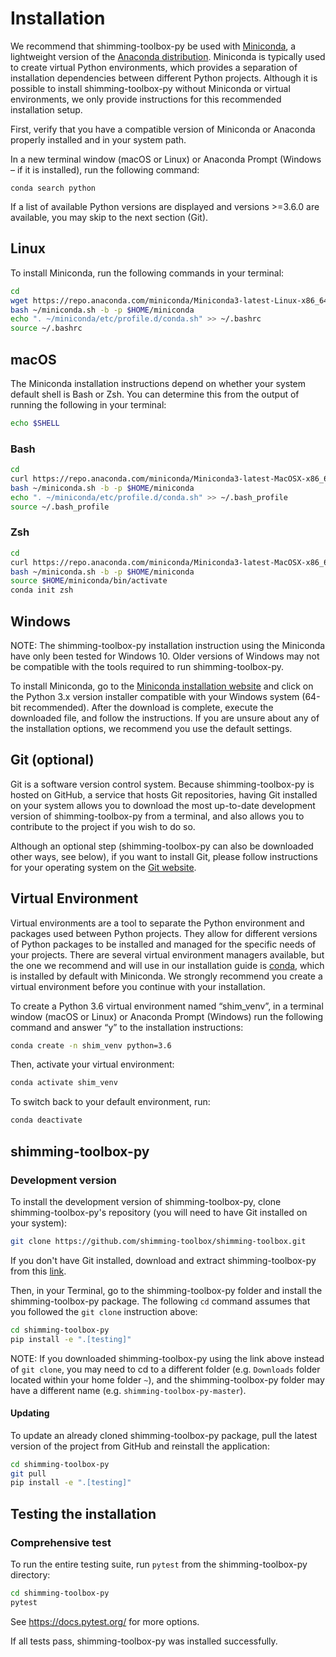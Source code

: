 # Installation

We recommend that shimming-toolbox-py be used with [Miniconda](https://conda.io/docs/glossary.html#miniconda-glossary), a lightweight version of the [Anaconda distribution](https://www.anaconda.com/distribution/). Miniconda is typically used to create virtual Python environments, which provides a separation of installation dependencies between different Python projects. Although it is possible to install shimming-toolbox-py without Miniconda or virtual environments, we only provide instructions for this recommended installation setup.

First, verify that you have a compatible version of Miniconda or Anaconda properly installed and in your system path.

In a new terminal window (macOS or Linux) or Anaconda Prompt (Windows – if it is installed), run the following command:

```
conda search python
```

If a list of available Python versions are displayed and versions >=3.6.0 are available, you may skip to the next section (Git).

## Linux
To install Miniconda, run the following commands in your terminal:

```bash
cd
wget https://repo.anaconda.com/miniconda/Miniconda3-latest-Linux-x86_64.sh -O ~/miniconda.sh
bash ~/miniconda.sh -b -p $HOME/miniconda
echo ". ~/miniconda/etc/profile.d/conda.sh" >> ~/.bashrc
source ~/.bashrc
```

## macOS

The Miniconda installation instructions depend on whether your system default shell is Bash or Zsh. You can determine this from the output of running the following in your terminal:

```bash
echo $SHELL
```

### Bash

```bash
cd
curl https://repo.anaconda.com/miniconda/Miniconda3-latest-MacOSX-x86_64.sh -o ~/miniconda.sh
bash ~/miniconda.sh -b -p $HOME/miniconda
echo ". ~/miniconda/etc/profile.d/conda.sh" >> ~/.bash_profile
source ~/.bash_profile
```

### Zsh
```zsh
cd
curl https://repo.anaconda.com/miniconda/Miniconda3-latest-MacOSX-x86_64.sh -o ~/miniconda.sh
bash ~/miniconda.sh -b -p $HOME/miniconda
source $HOME/miniconda/bin/activate
conda init zsh
```

## Windows
NOTE: The shimming-toolbox-py installation instruction using the Miniconda have only been tested for Windows 10. Older versions of Windows may not be compatible with the tools required to run shimming-toolbox-py.

To install Miniconda, go to the [Miniconda installation website](https://conda.io/miniconda.html) and click on the Python 3.x version installer compatible with your Windows system (64-bit recommended). After the download is complete, execute the downloaded file, and follow the instructions. If you are unsure about any of the installation options, we recommend you use the default settings.

## Git (optional)
Git is a software version control system. Because shimming-toolbox-py is hosted on GitHub, a service that hosts Git repositories, having Git installed on your  system allows you to download the most up-to-date development version of shimming-toolbox-py from a terminal, and also allows you to contribute to the project if you wish to do so.

Although an optional step (shimming-toolbox-py can also be downloaded other ways, see below), if you want to install Git, please follow instructions for your operating system on the [Git website](https://git-scm.com/downloads).

## Virtual Environment
Virtual environments are a tool to separate the Python environment and packages used between Python projects. They allow for different versions of Python packages to be installed and managed for the specific needs of your projects. There are several virtual environment managers available, but the one we recommend and will use in our installation guide is [conda](https://conda.io/docs/), which is installed by default with Miniconda. We strongly recommend you create a virtual environment before you continue with your installation.

To create a Python 3.6 virtual environment named “shim_venv”, in a terminal window (macOS or Linux) or Anaconda Prompt (Windows) run the following command and answer “y” to the installation instructions:

```bash
conda create -n shim_venv python=3.6
```

Then, activate your virtual environment:
```bash
conda activate shim_venv
```

To switch back to your default environment, run:
```bash
conda deactivate
```

## shimming-toolbox-py

### Development version
To install the development version of shimming-toolbox-py, clone shimming-toolbox-py's repository (you will need to have Git installed on your system):

```bash
git clone https://github.com/shimming-toolbox/shimming-toolbox.git
```

If you don't have Git installed, download and extract shimming-toolbox-py from this [link](https://github.com/shimming-toolbox/shimming-toolbox/archive/master.zip).

Then, in your Terminal, go to the shimming-toolbox-py folder and install the shimming-toolbox-py package. The following `cd` command assumes that you followed the `git clone` instruction above:

```bash
cd shimming-toolbox-py
pip install -e ".[testing]"
```

NOTE: If you downloaded shimming-toolbox-py using the link above instead of `git clone`, you may need to cd to a different folder (e.g. `Downloads` folder located within your home folder `~`), and the shimming-toolbox-py folder may have a different name (e.g. `shimming-toolbox-py-master`).

#### Updating
To update an already cloned shimming-toolbox-py package, pull the latest version of the project from GitHub and reinstall the application:
```bash
cd shimming-toolbox-py
git pull
pip install -e ".[testing]"
```

## Testing the installation
### Comprehensive test
To run the entire testing suite, run `pytest` from the shimming-toolbox-py directory:
```bash
cd shimming-toolbox-py
pytest
```
See https://docs.pytest.org/ for more options.

If all tests pass, shimming-toolbox-py was installed successfully.
